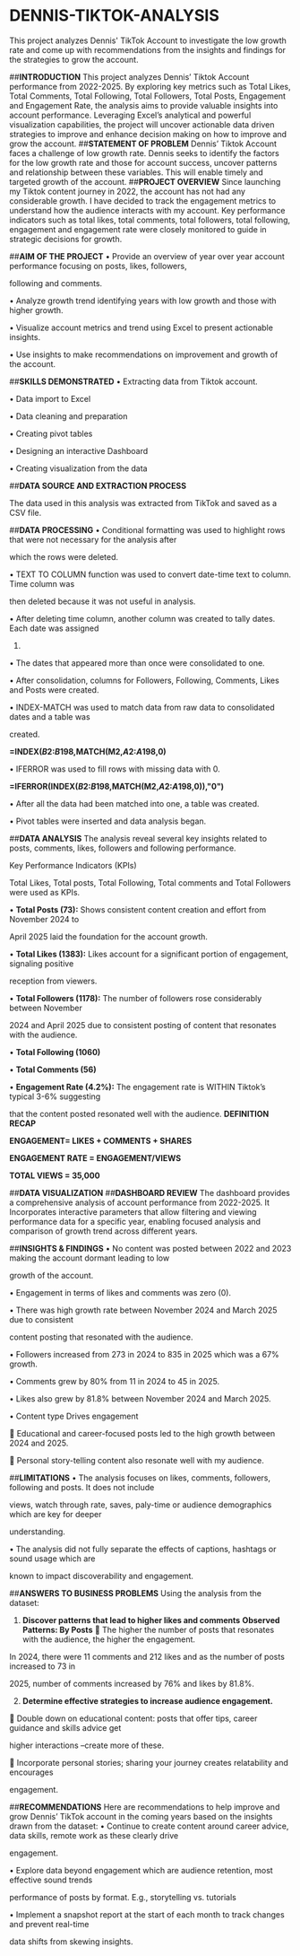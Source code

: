 # DENNIS-TIKTOK-ANALYSIS
This project analyzes Dennis' TikTok Account to investigate the low growth rate and come up with recommendations from the insights and findings for the strategies to grow the account.

##**INTRODUCTION**
This project analyzes Dennis’ Tiktok Account performance from 2022-2025. By exploring key metrics 
such as Total Likes, Total Comments, Total Following, Total Followers, Total Posts, Engagement and 
Engagement Rate, the analysis aims to provide valuable insights into account performance.
Leveraging Excel’s analytical and powerful visualization capabilities, the project will uncover actionable 
data driven strategies to improve and enhance decision making on how to improve and grow the 
account.
##**STATEMENT OF PROBLEM**
Dennis’ Tiktok Account faces a challenge of low growth rate. Dennis seeks to identify the factors for the 
low growth rate and those for account success, uncover patterns and relationship between these 
variables. This will enable timely and targeted growth of the account.
##**PROJECT OVERVIEW**
Since launching my Tiktok content journey in 2022, the account has not had any considerable growth. I
 have decided to track the engagement metrics to understand how the audience interacts with my 
account. Key performance indicators such as total likes, total comments, total followers, total following, 
engagement and engagement rate were closely monitored to guide in strategic decisions for growth.

 ##**AIM OF THE PROJECT**
•	Provide an overview of year over year account performance focusing on posts, likes, followers, 

following and comments.

•	Analyze growth trend identifying years with low growth and those with higher growth.

•	Visualize account metrics and trend using Excel to present actionable insights.


•	Use insights to make recommendations on improvement and growth of the account.

##**SKILLS DEMONSTRATED**
•	Extracting data from Tiktok account.

•	Data import to Excel


•	Data cleaning and preparation

•	Creating pivot tables


•	Designing an interactive Dashboard

•	Creating visualization from the data


##**DATA SOURCE AND EXTRACTION PROCESS**

The data used in this analysis was extracted from TikTok and saved as a CSV file.

##**DATA PROCESSING**
•	Conditional formatting was used to highlight rows that were not necessary for the analysis after

 which the rows were deleted. 

•	TEXT TO COLUMN function was used to convert date-time text to column. Time column was 

then deleted because it was not useful in analysis.

•	After deleting time column, another column was created to tally dates. Each date was assigned 

1.

•	The dates that appeared more than once were consolidated to one.

•	After consolidation, columns for Followers, Following, Comments, Likes and Posts were created.


•	INDEX-MATCH was used to match data from raw data to consolidated dates and a table was 

created. 

**=INDEX($B$2:$B$198,MATCH(M2,$A$2:$A$198,0)**

•	IFERROR was used to fill rows with missing data with 0.

**=IFERROR(INDEX($B$2:$B$198,MATCH(M2,$A$2:$A$198,0)),"0")**

•	After all the data had been matched into one, a table was created.

 
•	Pivot tables were inserted and data analysis began.

   

##**DATA ANALYSIS**
The analysis reveal several key insights related to posts, comments, likes, followers and following 
performance.

Key Performance Indicators (KPIs)

Total Likes, Total posts, Total Following, Total comments and Total Followers were used as KPIs.

•	**Total Posts (73):** Shows consistent content creation and effort from November 2024 to 

April 2025 laid the foundation for the account growth.

 
•	**Total Likes (1383):** Likes account for a significant portion of engagement, signaling positive 

reception from viewers.

 
•	**Total Followers (1178):** The number of followers rose considerably between November 

2024 and April 2025 due to consistent posting of content that resonates with the audience.

 

•	**Total Following (1060)** 

 

•	**Total Comments (56)**

 
•	**Engagement Rate (4.2%):** The engagement rate is WITHIN Tiktok’s typical 3-6% suggesting 

that the content posted resonated well with the audience.
**DEFINITION RECAP**

**ENGAGEMENT= LIKES + COMMENTS + SHARES**

**ENGAGEMENT RATE = ENGAGEMENT/VIEWS**

**TOTAL VIEWS = 35,000**

##**DATA VISUALIZATION**
##**DASHBOARD REVIEW**
The dashboard provides a comprehensive analysis of account performance from 2022-2025. It 
Incorporates interactive parameters that allow filtering and viewing performance data for a specific 
year, enabling focused analysis and comparison of growth trend across different years.

##**INSIGHTS & FINDINGS**
•	No content was posted between 2022 and 2023 making the account dormant leading to low 

growth of the account.

•	Engagement in terms of likes and comments was zero (0).


•	There was high growth rate between November 2024 and March 2025 due to consistent 

content posting that resonated with the audience.

•	Followers increased from 273 in 2024 to 835 in 2025 which was a 67% growth.

•	Comments grew by 80% from 11 in 2024 to 45 in 2025.


•	Likes also grew by 81.8% between November 2024 and March 2025.

•	Content type Drives engagement

	Educational and career-focused posts led to the high growth between 2024 and 2025.

	Personal story-telling content also resonate well with my audience.


##**LIMITATIONS**
•	The analysis focuses on likes, comments, followers, following and posts. It does not include 

views, watch through rate, saves, paly-time or audience demographics which are key for deeper 

understanding.

•	The analysis did not fully separate the effects of captions, hashtags or sound usage which are 

known to impact discoverability and engagement.

##**ANSWERS TO BUSINESS PROBLEMS**
Using the analysis from the dataset:
1.	**Discover patterns that lead to higher likes and comments**
**Observed Patterns: By Posts**
	The higher the number of posts that resonates with the audience, the higher the engagement. 

In 2024, there were 11 comments and 212 likes and as the number of posts increased to 73 in 

2025, number of comments increased by 76% and likes by 81.8%.

2.	**Determine effective strategies to increase audience engagement.**

	Double down on educational content: posts that offer tips, career guidance and skills advice get 

higher interactions –create more of these.

	Incorporate personal stories; sharing your journey creates relatability and encourages 

engagement.

##**RECOMMENDATIONS**
Here are recommendations to help improve and grow Dennis’ TikTok account in the coming years based 
on the insights drawn from the dataset:
•	Continue to create content around career advice, data skills, remote work as these clearly drive 

engagement.

•	Explore data beyond engagement which are audience retention, most effective sound trends 

performance of posts by format. E.g., storytelling vs. tutorials

•	Implement a snapshot report at the start of each month to track changes and prevent real-time 

data shifts from skewing insights.







 









